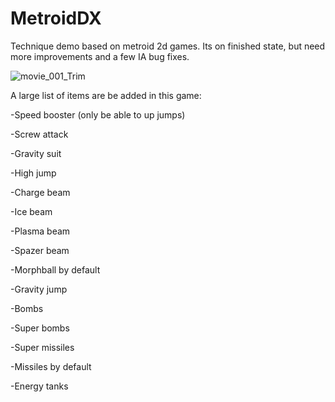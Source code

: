  
# MetroidDX
Technique demo based on metroid 2d games.
Its on finished state, but need more improvements and a few IA bug fixes.

![movie_001_Trim](https://user-images.githubusercontent.com/51692672/111498947-3226b480-8721-11eb-8085-c0a00b50c878.gif)

A large list of items are be added in this game:

-Speed booster (only be able to up jumps)

-Screw attack

<a href="https://imgur.com/a/aAidgHc"></a>

-Gravity suit

-High jump

-Charge beam

-Ice beam

-Plasma beam

-Spazer beam

-Morphball by default

-Gravity jump

-Bombs

-Super bombs

-Super missiles

-Missiles by default

-Energy tanks
